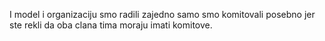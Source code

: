 I model i organizaciju smo radili zajedno samo smo komitovali posebno jer ste rekli da oba clana tima moraju imati komitove.
